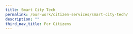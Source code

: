 ```yaml
---
title: Smart City Tech
permalink: /our-work/citizen-services/smart-city-tech/
description: ""
third_nav_title: For Citizens
---
```

